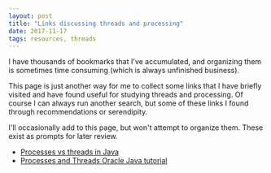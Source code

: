 ```yaml
---
layout: post
title: "Links discussing threads and processing"
date: 2017-11-17
tags: resources, threads
---
```


I have thousands of bookmarks that I've accumulated, and organizing them is sometimes time consuming (which is always unfinished business).  

This page is just another way for me to collect some links that I have briefly visited and have found useful for studying threads and processing. Of course I can always run another search, but some of these links I found through recommendations or serendipity.  

I'll occasionally add to this page, but won't attempt to organize them. These exist as prompts for later review.

* [Processes vs threads in Java](https://stackoverflow.com/questions/25342089/processes-vs-threads-in-java)
* [Processes and Threads Oracle Java tutorial](https://docs.oracle.com/javase/tutorial/essential/concurrency/procthread.html)
